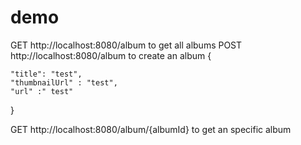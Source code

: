 # demo

GET http://localhost:8080/album to get all albums
POST http://localhost:8080/album to create an album 
{

    "title": "test",
    "thumbnailUrl" : "test",
    "url" :" test"

}

GET http://localhost:8080/album/{albumId} to get an specific album 
